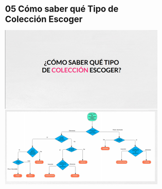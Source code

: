 # 05 Cómo saber qué Tipo de Colección Escoger

<img src="images/01-60.png">
<img src="images/01-61.png">
